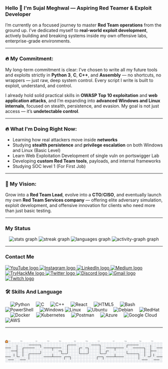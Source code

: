 <h3 align="left">
  Hello 👋 I'm Sujal Meghwal — Aspiring Red Teamer & Exploit Developer
</h3>

I’m currently on a focused journey to master **Red Team operations** from the ground up. I’ve dedicated myself to **real-world exploit development**, actively building and breaking systems inside my own offensive labs, enterprise-grade environments.

---

### 🔥 My Commitment:
My long-term commitment is clear: I’ve chosen to write all my future tools and exploits strictly in **Python 3**, **C**, **C++**, and **Assembly** — no shortcuts, no wrappers — just raw, deep system control. Every script I write is built to exploit, understand, and control.

I already hold solid practical skills in **OWASP Top 10 exploitation** and **web application attacks**, and I’m expanding into **advanced Windows and Linux internals**, focused on stealth, persistence, and evasion. My goal is not just access — it’s **undetectable control**.

---

### 🔥 What I'm Doing Right Now:
- Learning how real attackers move inside **networks**
- Studying **stealth persistence** and **privilege escalation** on both Windows and Linux (Basic Level)
- Learn Web Exploitation Development of single vuln on portswigger Lab 
- Developing **custom Red Team tools**, payloads, and internal frameworks
- Studying SOC level 1 (For First Job)

---

### 🚀 My Vision:
Grow into a **Red Team Lead**, evolve into a **CTO**/**CISO**, and eventually launch my own **Red Team Services company** — offering elite adversary simulation, exploit development, and offensive innovation for clients who need more than just basic testing.

---

### My Status

<div align="center">
  <img src="https://github-readme-stats.vercel.app/api?username=SujalMeghwal&hide_title=false&hide_rank=false&show_icons=true&include_all_commits=true&count_private=true&disable_animations=false&theme=github_dark&locale=en&hide_border=false" height="150" alt="stats graph"  />
  <img src="https://streak-stats.demolab.com?user=SujalMeghwal&locale=en&mode=daily&theme=github_dark&hide_border=false&border_radius=5" height="150" alt="streak graph"  />
  <img src="https://github-readme-stats.vercel.app/api/top-langs?username=SujalMeghwal&locale=en&hide_title=false&layout=compact&card_width=320&langs_count=5&theme=github_dark&hide_border=false" height="150" alt="languages graph"  />
  <img src="https://github-readme-activity-graph.vercel.app/graph?username=SujalMeghwal&area=true&theme=github-dark" height="150" alt="activity-graph graph"  />
</div>

---

### Contact Me

<div align="left">
  <a href="https://www.youtube.com/@WanderSec" target="_blank">
    <img src="https://img.shields.io/static/v1?message=YouTube&logo=youtube&label=&color=FF0000&logoColor=white&labelColor=&style=for-the-badge" height="35" alt="YouTube logo" />
  </a>
  <a href="https://www.instagram.com/sujal.techtraveler/" target="_blank">
    <img src="https://img.shields.io/static/v1?message=Instagram&logo=instagram&label=&color=E4405F&logoColor=white&labelColor=&style=for-the-badge" height="35" alt="Instagram logo" />
  </a>
  <a href="https://www.linkedin.com/in/sujal-meghwal-724a62323/" target="_blank">
    <img src="https://img.shields.io/static/v1?message=LinkedIn&logo=linkedin&label=&color=0077B5&logoColor=white&labelColor=&style=for-the-badge" height="35" alt="LinkedIn logo" />
  </a>
  <a href="https://medium.com/@sujalmeghwal" target="_blank">
    <img src="https://img.shields.io/static/v1?message=Medium&logo=medium&label=&color=12100E&logoColor=white&labelColor=&style=for-the-badge" height="35" alt="Medium logo" />
  </a>
  <a href="https://tryhackme.com/p/SujalMeghwal" target="_blank">
    <img src="https://img.shields.io/static/v1?message=TryHackMe&logo=tryhackme&label=&color=88cc14&logoColor=white&labelColor=&style=for-the-badge" height="35" alt="TryHackMe logo" />
  </a>
  <a href="https://x.com/SujalMeghwal624" target="_blank">
    <img src="https://img.shields.io/static/v1?message=Twitter&logo=twitter&label=&color=1DA1F2&logoColor=white&labelColor=&style=for-the-badge" height="35" alt="Twitter logo" />
  </a>
  <!-- Optional placeholders if you use Discord, Gmail, or Twitch -->
  <a href="#" target="_blank">
    <img src="https://img.shields.io/static/v1?message=Discord&logo=discord&label=&color=7289DA&logoColor=white&labelColor=&style=for-the-badge" height="35" alt="Discord logo" />
  </a>
  <a href="mailto:sujal@example.com" target="_blank">
    <img src="https://img.shields.io/static/v1?message=Gmail&logo=gmail&label=&color=D14836&logoColor=white&labelColor=&style=for-the-badge" height="35" alt="Gmail logo" />
  </a>
  <a href="#" target="_blank">
    <img src="https://img.shields.io/static/v1?message=Twitch&logo=twitch&label=&color=9146FF&logoColor=white&labelColor=&style=for-the-badge" height="35" alt="Twitch logo" />
  </a>
</div>

### 🛠️ Skills And Language
<div align="left">

  <!-- Languages -->
  <img width="12" />
  <img src="https://cdn.jsdelivr.net/gh/devicons/devicon/icons/python/python-original.svg" height="35" alt="Python" />
  <img width="12" />
  <img src="https://cdn.jsdelivr.net/gh/devicons/devicon/icons/c/c-original.svg" height="35" alt="C" />
  <img width="12" />
  <img src="https://cdn.jsdelivr.net/gh/devicons/devicon/icons/cplusplus/cplusplus-original.svg" height="35" alt="C++" />
  <img width="12" />
  <img src="https://cdn.jsdelivr.net/gh/devicons/devicon/icons/react/react-original.svg" height="30" alt="React" />
  <img width="12" />
  <img src="https://cdn.jsdelivr.net/gh/devicons/devicon/icons/html5/html5-original.svg" height="30" alt="HTML5" />
  
  <!-- Shells & Scripting -->
  <img width="12" />
  <img src="https://skillicons.dev/icons?i=bash" height="35" alt="Bash" />
  <img width="12" />
  <img src="https://skillicons.dev/icons?i=powershell" height="35" alt="PowerShell" />
  
  <!-- Operating Systems -->
  <img width="12" />
  <img src="https://cdn.jsdelivr.net/gh/devicons/devicon/icons/windows8/windows8-original.svg" height="35" alt="Windows" />
  <img src="https://cdn.simpleicons.org/linux/FCC624" height="35" alt="Linux" />
  <img width="12" />
  <img src="https://cdn.simpleicons.org/ubuntu/E95420" height="35" alt="Ubuntu" />
  <img width="12" />
  <img src="https://cdn.simpleicons.org/debian/A81D33" height="35" alt="Debian" />
  <img width="12" />
  <img src="https://cdn.simpleicons.org/redhat/EE0000" height="35" alt="RedHat" />
  
  <!-- DevOps & Tools -->
  <img width="12" />
  <img src="https://cdn.jsdelivr.net/gh/devicons/devicon/icons/docker/docker-original.svg" height="35" alt="Docker" />
  <img width="12" />
  <img src="https://cdn.simpleicons.org/kubernetes/326CE5" height="35" alt="Kubernetes" />
  <img width="12" />
  <img src="https://cdn.simpleicons.org/postman/FF6C37" height="35" alt="Postman" />
  
  <!-- Cloud Platforms -->
  <img width="12" />
  <img src="https://cdn.jsdelivr.net/gh/devicons/devicon/icons/azure/azure-original.svg" height="35" alt="Azure" />
  <img width="12" />
  <img src="https://cdn.simpleicons.org/googlecloud/4285F4" height="35" alt="Google Cloud" />
  <img width="12" />
  <img src="https://cdn.simpleicons.org/amazonwebservices/FF9900" height="35" alt="AWS" />

</div>

---

###

<br clear="both">

<picture>
  <source media="(prefers-color-scheme: dark)" srcset="https://raw.githubusercontent.com/SujalMeghwal/SujalMeghwal/output/pacman-contribution-graph-dark.svg">
  <source media="(prefers-color-scheme: light)" srcset="https://raw.githubusercontent.com/SujalMeghwal/SujalMeghwal/output/pacman-contribution-graph.svg">
  <img alt="pacman contribution graph" src="https://raw.githubusercontent.com/SujalMeghwal/SujalMeghwal/output/pacman-contribution-graph.svg">
</picture>
